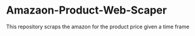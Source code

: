 # Amazaon-Product-Web-Scaper
This repository scraps the amazon for the product price given a time frame
